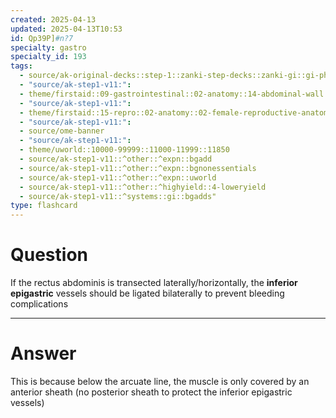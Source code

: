 ```yaml
---
created: 2025-04-13
updated: 2025-04-13T10:53
id: Qp39P]#n?7
specialty: gastro
specialty_id: 193
tags:
  - source/ak-original-decks::step-1::zanki-step-decks::zanki-gi::gi-physiology-+-embryo,-anatomy
  - "source/ak-step1-v11:": 
  - theme/firstaid::09-gastrointestinal::02-anatomy::14-abdominal-wall
  - "source/ak-step1-v11:": 
  - theme/firstaid::15-repro::02-anatomy::02-female-reproductive-anatomy::procedures::c-section
  - "source/ak-step1-v11:": 
  - source/ome-banner
  - "source/ak-step1-v11:": 
  - theme/uworld::10000-99999::11000-11999::11850
  - source/ak-step1-v11::^other::^expn::bgadd
  - source/ak-step1-v11::^other::^expn::bgnonessentials
  - source/ak-step1-v11::^other::^expn::uworld
  - source/ak-step1-v11::^other::^highyield::4-loweryield
  - source/ak-step1-v11::^systems::gi::bgadds"
type: flashcard
---
```


# Question
If the rectus abdominis is transected laterally/horizontally, the **inferior epigastric** vessels should be ligated bilaterally to prevent bleeding complications

---

# Answer
This is because below the arcuate line, the muscle is only covered by an anterior sheath (no posterior sheath to protect the inferior epigastric vessels)